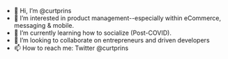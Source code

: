 - 👋 Hi, I’m @curtprins
- 👀 I’m interested in product management--especially within eCommerce, messaging & mobile.
- 🌱 I’m currently learning how to socialize (Post-COVID).
- 💞️ I’m looking to collaborate on entrepreneurs and driven developers
- 📫 How to reach me: Twitter @curtprins

<!---
curtprins/curtprins is a ✨ special ✨ repository because its `README.md` (this file) appears on your GitHub profile.
You can click the Preview link to take a look at your changes.
--->
